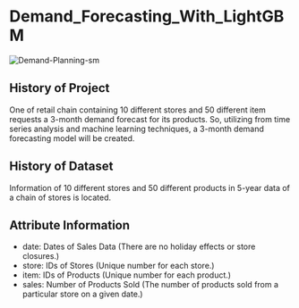 # Demand_Forecasting_With_LightGBM

![Demand-Planning-sm](https://user-images.githubusercontent.com/13394756/128167106-6eb681f6-e870-4ab2-be38-0831ec906e24.jpg)


## History of Project
 One of retail chain containing 10 different stores and 50 different item requests a 3-month demand forecast for its products. So, utilizing from  time series analysis and machine learning techniques, a 3-month demand forecasting model will be created.

## History of Dataset
  Information of 10 different stores and 50 different products in 5-year data of a chain of stores is located.

## Attribute Information
- date: Dates of Sales Data (There are no holiday effects or store closures.)
- store: IDs of Stores (Unique number for each store.)
- item: IDs of Products (Unique number for each product.)
- sales: Number of Products Sold (The number of products sold from a particular store on a given date.)
